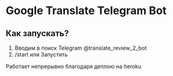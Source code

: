 # Google Translate Telegram Bot

## Как запускать?
1. Вводим в поиск Telegram @translate_review_2_bot 
2. /start или Запустить

Работает непрерывно благодаря деплою на heroku
